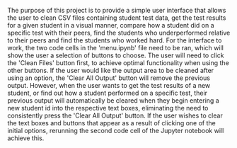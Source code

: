 The purpose of this project is to provide a simple user interface that allows the user to clean CSV files containing student test data, get the test results for a given student in a visual manner, compare how a student did on a specific test with their peers, find the students who underperformed relative to their peers and find the students who worked hard. For the interface to work, the two code cells in the 'menu.ipynb' file need to be ran, which will show the user a selection of buttons to choose. The user will need to click the 'Clean Files' button first, to achieve optimal functionality when using the other buttons. If the user would like the output area to be cleaned after using an option, the 'Clear All Output' button will remove the previous output. However, when the user wants to get the test results of a new student, or find out how a student performed on a specific test, their previous output will automatically be cleared when they begin entering a new student id into the respective text boxes, eliminating the need to consistently press the 'Clear All Output' button. If the user wishes to clear the text boxes and buttons that appear as a result of clicking one of the initial options, rerunning the second code cell of the Jupyter notebook will achieve this. 
